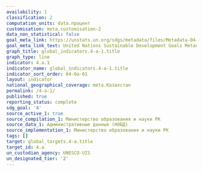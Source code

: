 ```yaml
---
availability: 1
classification: 2
computation_units: data.процент
customisation: meta.customisation-2
data_non_statistical: false
goal_meta_link: https://unstats.un.org/sdgs/metadata/files/Metadata-04-0A-01.pdf
goal_meta_link_text: United Nations Sustainable Development Goals Metadata (pdf 210kB)
graph_title: global_indicators.4-a-1.title
graph_type: line
indicator: 4.a.1
indicator_name: global_indicators.4-a-1.title
indicator_sort_order: 04-0a-01
layout: indicator
national_geographical_coverage: meta.Казахстан
permalink: /4-a-1/
published: true
reporting_status: complete
sdg_goal: '4'
source_active_1: true
source_compilation_1: Министерство образования и науки РК
source_data_1: Административные данные (НОБД)
source_implementation_1: Министерство образования и науки РК
tags: []
target: global_targets.4-a.title
target_id: 4.a
un_custodian_agency: UNESCO-UIS
un_designated_tier: '2'
---
```

